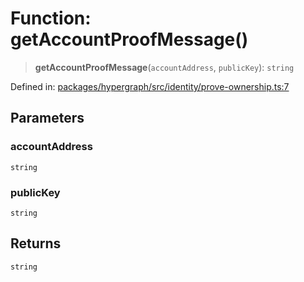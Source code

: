 # Function: getAccountProofMessage()

> **getAccountProofMessage**(`accountAddress`, `publicKey`): `string`

Defined in: [packages/hypergraph/src/identity/prove-ownership.ts:7](https://github.com/hashirpm/hypergraph/blob/ab4ea1cdb9430798142e0d735aac9d31c2cf0ae0/packages/hypergraph/src/identity/prove-ownership.ts#L7)

## Parameters

### accountAddress

`string`

### publicKey

`string`

## Returns

`string`
